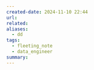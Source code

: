 ```yaml
---
created-date: 2024-11-10 22:44
url: 
related: 
aliases:
  - dd
tags:
  - fleeting_note
  - data_engineer
summary:
---
```


